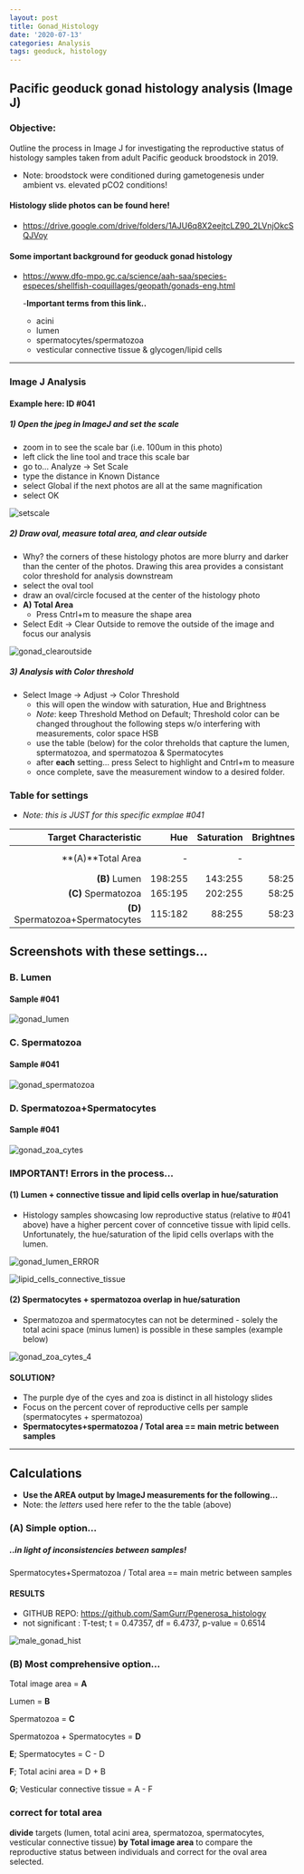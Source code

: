 ```yaml
---
layout: post
title: Gonad_Histology
date: '2020-07-13'
categories: Analysis
tags: geoduck, histology
---
```


## Pacific geoduck gonad histology analysis (Image J)

### Objective:
  Outline the process in Image J for investigating the reproductive status of histology samples taken from adult Pacific geoduck broodstock in 2019.

-  Note: broodstock were conditioned during gametogenesis under ambient vs. elevated pCO2 conditions!

#### Histology slide photos can be found here!
-  https://drive.google.com/drive/folders/1AJU6q8X2eejtcLZ90_2LVnjOkcSQJVoy


#### Some important background for geoduck gonad histology
- https://www.dfo-mpo.gc.ca/science/aah-saa/species-especes/shellfish-coquillages/geopath/gonads-eng.html

  -**Important terms from this link..**
    - acini
    - lumen
    - spermatocytes/spermatozoa
    - vesticular connective tissue & glycogen/lipid cells

----------------------------------------
### Image J Analysis

#### Example here: ID #041

##### 1) Open the jpeg in ImageJ and set the scale
  - zoom in to see the scale bar (i.e. 100um in this photo)
  - left click the line tool and trace this scale bar
  - go to... Analyze -> Set Scale
  - type the distance in Known Distance
  - select Global if the next photos are all at the same magnification
  - select OK

![setscale](https://samgurr.github.io/SamJGurr_Lab_Notebook/images/gonad_sample_setscale.JPG "setsccale")

##### 2) Draw oval, measure total area, and clear outside
  - Why? the corners of these histology photos are more blurry and darker than the center of the photos. Drawing this area provides a consistant color threshold for analysis downstream
  - select the oval tool
  - draw an oval/circle focused at the center of the histology photo
  - **A) Total Area**
    - Press Cntrl+m to measure the shape area
  - Select Edit -> Clear Outside to remove the outside of the image and focus our analysis

![gonad_clearoutside](https://samgurr.github.io/SamJGurr_Lab_Notebook/images/gonad_clearoutside.JPG "gonad_clearoutside")

##### 3) Analysis with Color threshold
- Select Image -> Adjust -> Color Threshold
  - this will open the window with saturation, Hue and Brightness
  - *Note*: keep Threshold Method on Default; Threshold color can be changed throughout the following steps w/o interfering with measurements, color space HSB
  - use the table (below) for the color threholds that capture the lumen, sptermatozoa, and spermatozoa & Spermatocytes
  - after **each** setting... press Select to highlight and Cntrl+m to measure
  - once complete, save the measurement window to a desired folder.

### Table for settings
- *Note: this is JUST for this specific exmplae #041*

Target Characteristic | Hue | Saturation | Brightness | Note
-----------: | -----------: | -----------: | -----------: | -----------: |
**(A)**Total Area  | -  | -  |  - | already recorded
**(B)** Lumen | 198:255 | 143:255 | 58:255 |
**(C)** Spermatozoa | 165:195 | 202:255 | 58:255 |
**(D)** Spermatozoa+Spermatocytes | 115:182 | 88:255 | 58:236 |

## Screenshots with these settings...

### B. Lumen

#### Sample #041

![gonad_lumen](https://samgurr.github.io/SamJGurr_Lab_Notebook/images/gonad_lumen.JPG "gonad_lumen")

### C. Spermatozoa

#### Sample #041

![gonad_spermatozoa](https://samgurr.github.io/SamJGurr_Lab_Notebook/images/gonad_spermatozoa.JPG "gonad_spermatozoa")

### D. Spermatozoa+Spermatocytes

#### Sample #041

![gonad_zoa_cytes](https://samgurr.github.io/SamJGurr_Lab_Notebook/images/gonad_zoa_cytes.JPG "gonad_zoa_cytes")

### IMPORTANT! Errors in the process...

#### (1) Lumen + connective tissue and lipid cells overlap in hue/saturation

  - Histology samples showcasing low reproductive status (relative to #041 above) have a higher percent cover of conncetive tissue with lipid cells. Unfortunately, the hue/saturation of the lipid cells overlaps with the lumen.

![gonad_lumen_ERROR](https://samgurr.github.io/SamJGurr_Lab_Notebook/images/gonad_lumen_ERROR.JPG "gonad_lumen_ERROR")

![lipid_cells_connective_tissue](https://samgurr.github.io/SamJGurr_Lab_Notebook/images/lipid_cells_connective_tissue.JPG "lipid_cells_connective_tissue")

#### (2) Spermatocytes + spermatozoa overlap in hue/saturation

  - Spermatozoa and spermatocytes can not be determined - solely the total acini space (minus lumen) is possible in these samples (example below)

![gonad_zoa_cytes_4](https://samgurr.github.io/SamJGurr_Lab_Notebook/images/gonad_zoa_cytes_4.JPG "gonad_zoa_cytes_4")

#### SOLUTION?
  - The purple dye of the cyes and zoa is distinct in all histology slides
  - Focus on the percent cover of reproductive cells per sample (spermatocytes + spermatozoa)
  - **Spermatocytes+spermatozoa / Total area == main metric between samples**

----------------------------------------
## Calculations
- **Use the AREA output by ImageJ measurements for the following...**
- Note: the *letters* used here refer to the the table (above)

### (A) Simple option...
##### ..*in light of inconsistencies between samples!*

 Spermatocytes+Spermatozoa / Total area == main metric between samples

#### RESULTS
- GITHUB REPO: https://github.com/SamGurr/Pgenerosa_histology
- not significant : T-test; t = 0.47357, df = 6.4737, p-value = 0.6514

![male_gonad_hist](https://samgurr.github.io/SamJGurr_Lab_Notebook/images/male_gonad_hist.JPG "male_gonad_hist")



### (B) Most comprehensive option...

Total image area = **A**

Lumen = **B**

Spermatozoa = **C**

Spermatozoa + Spermatocytes = **D**

**E**; Spermatocytes = C - D

**F**; Total acini area = D + B

**G**; Vesticular connective tissue = A - F

### correct for total area

**divide** targets (lumen, total acini area, spermatozoa, spermatocytes, vesticular connective tissue) **by Total image area** to compare the reproductive status between individuals and correct for the oval area selected.
